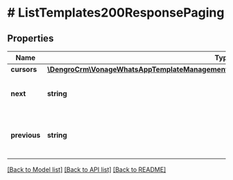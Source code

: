 # # ListTemplates200ResponsePaging

## Properties

Name | Type | Description | Notes
------------ | ------------- | ------------- | -------------
**cursors** | [**\DengroCrm\VonageWhatsAppTemplateManagement\Model\ListTemplates200ResponsePagingCursors**](ListTemplates200ResponsePagingCursors.md) |  | [optional]
**next** | **string** | A URI to ge the next paginated page. | [optional]
**previous** | **string** | A URI to ge the previous paginated page. | [optional]

[[Back to Model list]](../../README.md#models) [[Back to API list]](../../README.md#endpoints) [[Back to README]](../../README.md)
